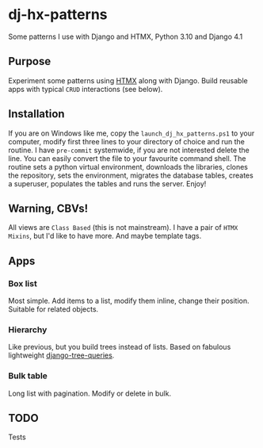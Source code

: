 # dj-hx-patterns
Some patterns I use with Django and HTMX, Python 3.10 and Django 4.1
## Purpose
Experiment some patterns using [HTMX](https://htmx.org/) along with Django. Build reusable apps with typical `CRUD` interactions (see below).
## Installation
If you are on Windows like me, copy the `launch_dj_hx_patterns.ps1` to your computer, modify first three lines to your directory of choice and run the routine. I have `pre-commit` systemwide, if you are not interested delete the line. You can easily convert the file to your favourite command shell.
The routine sets a python virtual environment, downloads the libraries, clones the repository, sets the environment, migrates
the database tables, creates a superuser, populates the tables and runs the server. Enjoy!
## Warning, CBVs!
All views are `Class Based` (this is not mainstream). I have a pair of `HTMX  Mixins`, but I'd like to have more. And maybe template tags.
## Apps
### Box list
Most simple. Add items to a list, modify them inline, change their position. Suitable for related objects.
### Hierarchy
Like previous, but you build trees instead of lists. Based on fabulous lightweight [django-tree-queries](https://django-tree-queries.readthedocs.io/en/latest/).
### Bulk table
Long list with pagination. Modify or delete in bulk.
## TODO
Tests
